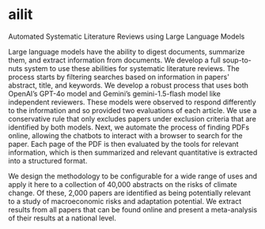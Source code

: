 # ailit
Automated Systematic Literature Reviews using Large Language Models

Large language models have the ability to digest documents, summarize them, and extract information from documents. We develop a full soup-to-nuts system to use these abilities for systematic literature reviews. The process starts by filtering searches based on information in papers' abstract, title, and keywords. We develop a robust process that uses both OpenAI’s GPT-4o model and Gemini’s gemini-1.5-flash model like independent reviewers. These models were observed to respond differently to the information and so provided two evaluations of each article. We use a conservative rule that only excludes papers under exclusion criteria that are identified by both models. Next, we automate the process of finding PDFs online, allowing the chatbots to interact with a browser to search for the paper. Each page of the PDF is then evaluated by the tools for relevant information, which is then summarized and relevant quantitative is extracted into a structured format.

We design the methodology to be configurable for a wide range of uses and apply it here to a collection of 40,000 abstracts on the risks of climate change. Of these, 2,000 papers are identified as being potentially relevant to a study of macroeconomic risks and adaptation potential. We extract results from all papers that can be found online and present a meta-analysis of their results at a national level.

